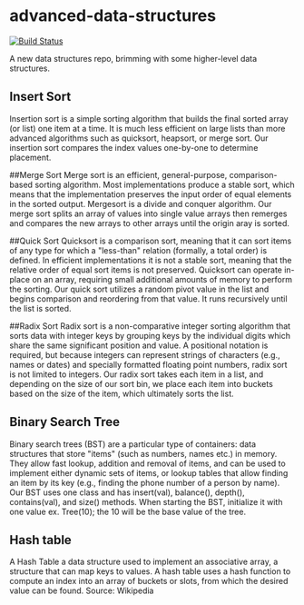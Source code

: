 # advanced-data-structures
[![Build Status](https://travis-ci.org/paulsheridan/advanced-data-structures.svg?branch=hashtable)](https://travis-ci.org/paulsheridan/advanced-data-structures)

A new data structures repo, brimming with some higher-level data structures.

## Insert Sort
Insertion sort is a simple sorting algorithm that builds the final sorted array (or list) one item at a time. It is much less efficient on large lists than more advanced algorithms such as quicksort, heapsort, or merge sort.
    Our insertion sort compares the index values one-by-one to determine placement.

##Merge Sort
Merge sort is an efficient, general-purpose, comparison-based sorting algorithm. Most implementations produce a stable sort, which means that the implementation preserves the input order of equal elements in the sorted output. Mergesort is a divide and conquer algorithm.
    Our merge sort splits an array of values into single value arrays then remerges and compares the new arrays to other arrays until the origin aray is sorted.

##Quick Sort
Quicksort is a comparison sort, meaning that it can sort items of any type for which a "less-than" relation (formally, a total order) is defined. In efficient implementations it is not a stable sort, meaning that the relative order of equal sort items is not preserved. Quicksort can operate in-place on an array, requiring small additional amounts of memory to perform the sorting.
    Our quick sort utilizes a random pivot value in the list and begins comparison and reordering from that value. It runs recursively until the list is sorted.

##Radix Sort
Radix sort is a non-comparative integer sorting algorithm that sorts data with integer keys by grouping keys by the individual digits which share the same significant position and value. A positional notation is required, but because integers can represent strings of characters (e.g., names or dates) and specially formatted floating point numbers, radix sort is not limited to integers.
    Our radix sort takes each item in a list, and depending on the size of our sort bin, we place each item into buckets based on the size of the item, which ultimately sorts the list.

## Binary Search Tree
Binary search trees (BST) are a particular type of containers: data structures that store "items" (such as numbers, names etc.) in memory. They allow fast lookup, addition and removal of items, and can be used to implement either dynamic sets of items, or lookup tables that allow finding an item by its key (e.g., finding the phone number of a person by name).
  Our BST uses one class and has insert(val), balance(), depth(), contains(val), and size() methods. When starting the BST, initialize it   with one value ex. Tree(10); the 10 will be the base value of the tree.


## Hash table
A Hash Table a data structure used to implement an associative array, a structure that can map keys to values. A hash table uses a hash function to compute an index into an array of buckets or slots, from which the desired value can be found.
Source: Wikipedia
